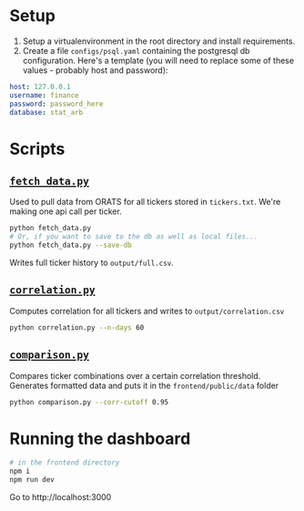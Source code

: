 # Setup
1. Setup a virtualenvironment in the root directory and install requirements.
2. Create a file `configs/psql.yaml` containing the postgresql db configuration. Here's a template (you will need to replace some of these values - probably host and password):
```yaml
host: 127.0.0.1
username: finance
password: password_here
database: stat_arb
```

# Scripts
## [`fetch_data.py`](./fetch_data.py)
Used to pull data from ORATS for all tickers stored in `tickers.txt`. We're making one api call per ticker.
```bash
python fetch_data.py
# Or, if you want to save to the db as well as local files...
python fetch_data.py --save-db
```
Writes full ticker history to `output/full.csv`.

## [`correlation.py`](./correlation.py)
Computes correlation for all tickers and writes to `output/correlation.csv`
```bash
python correlation.py --n-days 60
```

## [`comparison.py`](./comparison.py)
Compares ticker combinations over a certain correlation threshold. Generates formatted data and puts it in the `frontend/public/data` folder
```bash
python comparison.py --corr-cutoff 0.95
```

# Running the dashboard
```bash
# in the frontend directory
npm i
npm run dev
```
Go to http://localhost:3000
